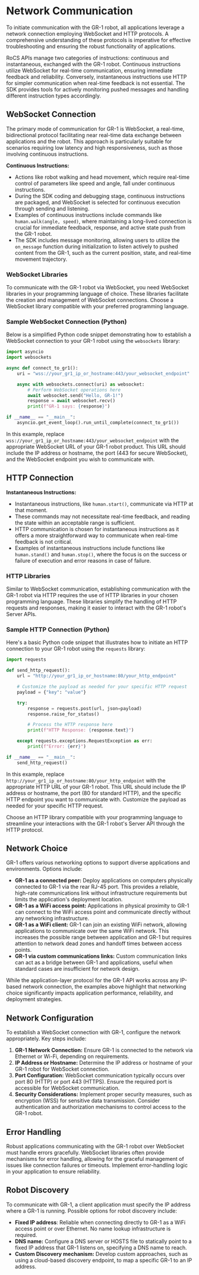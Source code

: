 # Network Communication

To initiate communication with the GR-1 robot, all applications leverage a network connection employing WebSocket and HTTP protocols. A comprehensive understanding of these protocols is imperative for effective troubleshooting and ensuring the robust functionality of applications.

RoCS APIs manage two categories of instructions: continuous and instantaneous, exchanged with the GR-1 robot. Continuous instructions utilize WebSocket for real-time communication, ensuring immediate feedback and reliability. Conversely, instantaneous instructions use HTTP for simpler communication when real-time feedback is not essential. The SDK provides tools for actively monitoring pushed messages and handling different instruction types accordingly.

## WebSocket Connection

The primary mode of communication for GR-1 is WebSocket, a real-time, bidirectional protocol facilitating near real-time data exchange between applications and the robot. This approach is particularly suitable for scenarios requiring low latency and high responsiveness, such as those involving continuous instructions.

**Continuous Instructions:**

- Actions like robot walking and head movement, which require real-time control of parameters like speed and angle, fall under continuous instructions.
- During the SDK coding and debugging stage, continuous instructions are packaged, and WebSocket is selected for continuous execution through sending and listening.
- Examples of continuous instructions include commands like `human.walk(angle, speed)`, where maintaining a long-lived connection is crucial for immediate feedback, response, and active state push from the GR-1 robot.
- The SDK includes message monitoring, allowing users to utilize the `on_message` function during initialization to listen actively to pushed content from the GR-1, such as the current position, state, and real-time movement trajectory.

### WebSocket Libraries

To communicate with the GR-1 robot via WebSocket, you need WebSocket libraries in your programming language of choice. These libraries facilitate the creation and management of WebSocket connections. Choose a WebSocket library compatible with your preferred programming language.

### Sample WebSocket Connection (Python)

Below is a simplified Python code snippet demonstrating how to establish a WebSocket connection to your GR-1 robot using the `websockets` library:

```python
import asyncio
import websockets

async def connect_to_gr1():
    uri = "wss://your_gr1_ip_or_hostname:443/your_websocket_endpoint"

    async with websockets.connect(uri) as websocket:
        # Perform WebSocket operations here
        await websocket.send("Hello, GR-1!")
        response = await websocket.recv()
        print(f"GR-1 says: {response}")

if __name__ == "__main__":
    asyncio.get_event_loop().run_until_complete(connect_to_gr1())
```

In this example, replace `wss://your_gr1_ip_or_hostname:443/your_websocket_endpoint` with the appropriate WebSocket URL of your GR-1 robot product. This URL should include the IP address or hostname, the port (443 for secure WebSocket), and the WebSocket endpoint you wish to communicate with.

## HTTP Connection

**Instantaneous Instructions:**

- Instantaneous instructions, like `human.start()`, communicate via HTTP at that moment.
- These commands may not necessitate real-time feedback, and reading the state within an acceptable range is sufficient.
- HTTP communication is chosen for instantaneous instructions as it offers a more straightforward way to communicate when real-time feedback is not critical.
- Examples of instantaneous instructions include functions like `human.stand()` and `human.stop()`, where the focus is on the success or failure of execution and error reasons in case of failure.

### HTTP Libraries

Similar to WebSocket communication, establishing communication with the GR-1 robot via HTTP requires the use of HTTP libraries in your chosen programming language. These libraries simplify the handling of HTTP requests and responses, making it easier to interact with the GR-1 robot's Server APIs.

### Sample HTTP Connection (Python)

Here's a basic Python code snippet that illustrates how to initiate an HTTP connection to your GR-1 robot using the `requests` library:

```Python
import requests

def send_http_request():
    url = "http://your_gr1_ip_or_hostname:80/your_http_endpoint"

    # Customize the payload as needed for your specific HTTP request
    payload = {"key": "value"}

    try:
        response = requests.post(url, json=payload)
        response.raise_for_status()

        # Process the HTTP response here
        print(f"HTTP Response: {response.text}")

    except requests.exceptions.RequestException as err:
        print(f"Error: {err}")

if __name__ == "__main__":
    send_http_request()

```

In this example, replace `http://your_gr1_ip_or_hostname:80/your_http_endpoint` with the appropriate HTTP URL of your GR-1 robot. This URL should include the IP address or hostname, the port (80 for standard HTTP), and the specific HTTP endpoint you want to communicate with. Customize the payload as needed for your specific HTTP request.

Choose an HTTP library compatible with your programming language to streamline your interactions with the GR-1 robot's Server API through the HTTP protocol.

## Network Choice

GR-1 offers various networking options to support diverse applications and environments. Options include:

* **GR-1 as a connected peer:** Deploy applications on computers physically connected to GR-1 via the rear RJ-45 port. This provides a reliable, high-rate communications link without infrastructure requirements but limits the application's deployment location.
* **GR-1 as a WiFi access point:** Applications in physical proximity to GR-1 can connect to the WiFi access point and communicate directly without any networking infrastructure.
* **GR-1 as a WiFi client:** GR-1 can join an existing WiFi network, allowing applications to communicate over the same WiFi network. This increases the possible range between application and GR-1 but requires attention to network dead zones and handoff times between access points.
* **GR-1 via custom communications links:** Custom communication links can act as a bridge between GR-1 and applications, useful when standard cases are insufficient for network design.

While the application-layer protocol for the GR-1 API works across any IP-based network connection, the examples above highlight that networking choice significantly impacts application performance, reliability, and deployment strategies.

## Network Configuration

To establish a WebSocket connection with GR-1, configure the network appropriately. Key steps include:

1. **GR-1 Network Connection:** Ensure GR-1 is connected to the network via Ethernet or Wi-Fi, depending on requirements.
2. **IP Address or Hostname:** Determine the IP address or hostname of your GR-1 robot for WebSocket connection.
3. **Port Configuration:** WebSocket communication typically occurs over port 80 (HTTP) or port 443 (HTTPS). Ensure the required port is accessible for WebSocket communication.
4. **Security Considerations:** Implement proper security measures, such as encryption (WSS) for sensitive data transmission. Consider authentication and authorization mechanisms to control access to the GR-1 robot.

## Error Handling

Robust applications communicating with the GR-1 robot over WebSocket must handle errors gracefully. WebSocket libraries often provide mechanisms for error handling, allowing for the graceful management of issues like connection failures or timeouts. Implement error-handling logic in your application to ensure reliability.

## Robot Discovery

To communicate with GR-1, a client application must specify the IP address where a GR-1 is running. Possible options for robot discovery include:

- **Fixed IP address**: Reliable when connecting directly to GR-1 as a WiFi access point or over Ethernet. No name lookup infrastructure is required.
- **DNS name:** Configure a DNS server or HOSTS file to statically point to a fixed IP address that GR-1 listens on, specifying a DNS name to reach.
- **Custom Discovery mechanism:** Develop custom approaches, such as using a cloud-based discovery endpoint, to map a specific GR-1 to an IP address.
